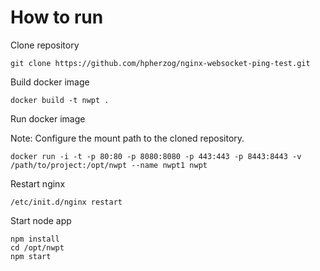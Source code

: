 How to run
==========

Clone repository

    git clone https://github.com/hpherzog/nginx-websocket-ping-test.git
    
Build docker image
    
    docker build -t nwpt .

Run docker image

Note: Configure the mount path to the cloned repository.

    docker run -i -t -p 80:80 -p 8080:8080 -p 443:443 -p 8443:8443 -v /path/to/project:/opt/nwpt --name nwpt1 nwpt
    
Restart nginx
    
    /etc/init.d/nginx restart
    
Start node app

    npm install
    cd /opt/nwpt
    npm start

    